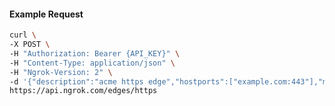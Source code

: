 <!-- Code generated for API Clients. DO NOT EDIT. -->
#### Example Request
```bash
curl \
-X POST \
-H "Authorization: Bearer {API_KEY}" \
-H "Content-Type: application/json" \
-H "Ngrok-Version: 2" \
-d '{"description":"acme https edge","hostports":["example.com:443"],"metadata":"{\"environment\": \"staging\"}"}' \
https://api.ngrok.com/edges/https
